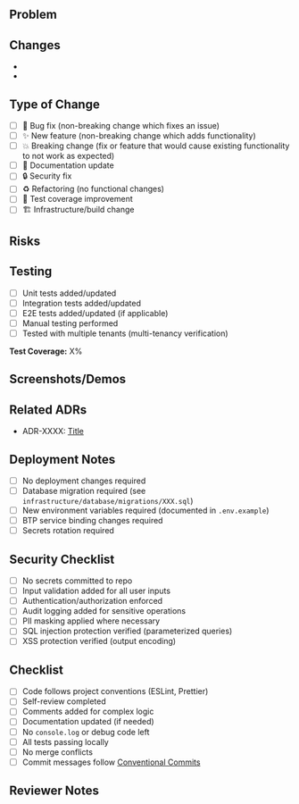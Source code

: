 ## Problem

<!-- What issue does this PR solve? Link to GitHub issue if applicable. -->

## Changes

<!-- High-level summary of what changed. Use a bulleted list for multiple changes. -->

-
-

## Type of Change

<!-- Check all that apply -->

- [ ] 🐛 Bug fix (non-breaking change which fixes an issue)
- [ ] ✨ New feature (non-breaking change which adds functionality)
- [ ] 💥 Breaking change (fix or feature that would cause existing functionality to not work as expected)
- [ ] 📝 Documentation update
- [ ] 🔒 Security fix
- [ ] ♻️ Refactoring (no functional changes)
- [ ] 🧪 Test coverage improvement
- [ ] 🏗️ Infrastructure/build change

## Risks

<!-- What could break? What edge cases exist? Any performance implications? -->

## Testing

<!-- How was this tested? -->

- [ ] Unit tests added/updated
- [ ] Integration tests added/updated
- [ ] E2E tests added/updated (if applicable)
- [ ] Manual testing performed
- [ ] Tested with multiple tenants (multi-tenancy verification)

**Test Coverage:** X%

## Screenshots/Demos

<!-- For UI changes, provide before/after screenshots or screen recordings -->

## Related ADRs

<!-- Link to any Architecture Decision Records (docs/adr/ADR-XXXX.md) -->

- ADR-XXXX: [Title](link)

## Deployment Notes

<!-- Any special deployment considerations? Database migrations? Env var changes? -->

- [ ] No deployment changes required
- [ ] Database migration required (see `infrastructure/database/migrations/XXX.sql`)
- [ ] New environment variables required (documented in `.env.example`)
- [ ] BTP service binding changes required
- [ ] Secrets rotation required

## Security Checklist

<!-- For security-sensitive changes -->

- [ ] No secrets committed to repo
- [ ] Input validation added for all user inputs
- [ ] Authentication/authorization enforced
- [ ] Audit logging added for sensitive operations
- [ ] PII masking applied where necessary
- [ ] SQL injection protection verified (parameterized queries)
- [ ] XSS protection verified (output encoding)

## Checklist

- [ ] Code follows project conventions (ESLint, Prettier)
- [ ] Self-review completed
- [ ] Comments added for complex logic
- [ ] Documentation updated (if needed)
- [ ] No `console.log` or debug code left
- [ ] All tests passing locally
- [ ] No merge conflicts
- [ ] Commit messages follow [Conventional Commits](https://www.conventionalcommits.org/)

## Reviewer Notes

<!-- Any specific areas you want reviewers to focus on? -->
